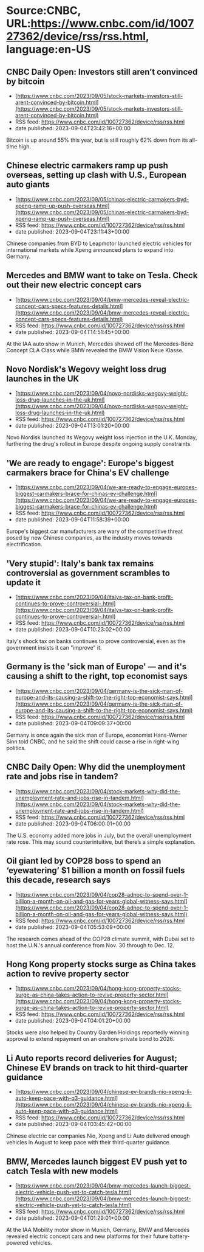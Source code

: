 # Source:CNBC, URL:https://www.cnbc.com/id/100727362/device/rss/rss.html, language:en-US

## CNBC Daily Open: Investors still aren’t convinced by bitcoin
 - [https://www.cnbc.com/2023/09/05/stock-markets-investors-still-arent-convinced-by-bitcoin.html](https://www.cnbc.com/2023/09/05/stock-markets-investors-still-arent-convinced-by-bitcoin.html)
 - RSS feed: https://www.cnbc.com/id/100727362/device/rss/rss.html
 - date published: 2023-09-04T23:42:16+00:00

Bitcoin is up around 55% this year, but is still roughly 62% down from its all-time high.

## Chinese electric carmakers ramp up push overseas, setting up clash with U.S., European auto giants
 - [https://www.cnbc.com/2023/09/05/chinas-electric-carmakers-byd-xpeng-ramp-up-push-overseas.html](https://www.cnbc.com/2023/09/05/chinas-electric-carmakers-byd-xpeng-ramp-up-push-overseas.html)
 - RSS feed: https://www.cnbc.com/id/100727362/device/rss/rss.html
 - date published: 2023-09-04T23:11:43+00:00

Chinese companies from BYD to Leapmotor launched electric vehicles for international markets while Xpeng announced plans to expand into Germany.

## Mercedes and BMW want to take on Tesla. Check out their new electric concept cars
 - [https://www.cnbc.com/2023/09/04/bmw-mercedes-reveal-electric-concept-cars-specs-features-details.html](https://www.cnbc.com/2023/09/04/bmw-mercedes-reveal-electric-concept-cars-specs-features-details.html)
 - RSS feed: https://www.cnbc.com/id/100727362/device/rss/rss.html
 - date published: 2023-09-04T14:51:45+00:00

At the IAA auto show in Munich, Mercedes showed off the Mercedes-Benz Concept CLA Class while BMW revealed the BMW Vision Neue Klasse.

## Novo Nordisk's Wegovy weight loss drug launches in the UK
 - [https://www.cnbc.com/2023/09/04/novo-nordisks-wegovy-weight-loss-drug-launches-in-the-uk.html](https://www.cnbc.com/2023/09/04/novo-nordisks-wegovy-weight-loss-drug-launches-in-the-uk.html)
 - RSS feed: https://www.cnbc.com/id/100727362/device/rss/rss.html
 - date published: 2023-09-04T13:01:20+00:00

Novo Nordisk launched its Wegovy weight loss injection in the U.K. Monday, furthering the drug's rollout in Europe despite ongoing supply constraints.

## 'We are ready to engage': Europe's biggest carmakers brace for China's EV challenge
 - [https://www.cnbc.com/2023/09/04/we-are-ready-to-engage-europes-biggest-carmakers-brace-for-chinas-ev-challenge.html](https://www.cnbc.com/2023/09/04/we-are-ready-to-engage-europes-biggest-carmakers-brace-for-chinas-ev-challenge.html)
 - RSS feed: https://www.cnbc.com/id/100727362/device/rss/rss.html
 - date published: 2023-09-04T11:58:39+00:00

Europe's biggest car manufacturers are wary of the competitive threat posed by new Chinese companies, as the industry moves towards electrification.

## 'Very stupid': Italy's bank tax remains controversial as government scrambles to update it
 - [https://www.cnbc.com/2023/09/04/italys-tax-on-bank-profit-continues-to-prove-controversial-.html](https://www.cnbc.com/2023/09/04/italys-tax-on-bank-profit-continues-to-prove-controversial-.html)
 - RSS feed: https://www.cnbc.com/id/100727362/device/rss/rss.html
 - date published: 2023-09-04T10:23:02+00:00

Italy's shock tax on banks continues to prove controversial, even as the government insists it can "improve" it.

## Germany is the 'sick man of Europe' — and it's causing a shift to the right, top economist says
 - [https://www.cnbc.com/2023/09/04/germany-is-the-sick-man-of-europe-and-its-causing-a-shift-to-the-right-top-economist-says.html](https://www.cnbc.com/2023/09/04/germany-is-the-sick-man-of-europe-and-its-causing-a-shift-to-the-right-top-economist-says.html)
 - RSS feed: https://www.cnbc.com/id/100727362/device/rss/rss.html
 - date published: 2023-09-04T09:09:37+00:00

Germany is once again the sick man of Europe, economist Hans-Werner Sinn told CNBC, and he said the shift could cause a rise in right-wing politics.

## CNBC Daily Open: Why did the unemployment rate and jobs rise in tandem?
 - [https://www.cnbc.com/2023/09/04/stock-markets-why-did-the-unemployment-rate-and-jobs-rise-in-tandem.html](https://www.cnbc.com/2023/09/04/stock-markets-why-did-the-unemployment-rate-and-jobs-rise-in-tandem.html)
 - RSS feed: https://www.cnbc.com/id/100727362/device/rss/rss.html
 - date published: 2023-09-04T06:00:01+00:00

The U.S. economy added more jobs in July, but the overall unemployment rate rose. This may sound counterintuitive, but there’s a simple explanation.

## Oil giant led by COP28 boss to spend an ‘eyewatering’ $1 billion a month on fossil fuels this decade, research says
 - [https://www.cnbc.com/2023/09/04/cop28-adnoc-to-spend-over-1-billion-a-month-on-oil-and-gas-for-years-global-witness-says.html](https://www.cnbc.com/2023/09/04/cop28-adnoc-to-spend-over-1-billion-a-month-on-oil-and-gas-for-years-global-witness-says.html)
 - RSS feed: https://www.cnbc.com/id/100727362/device/rss/rss.html
 - date published: 2023-09-04T05:53:09+00:00

The research comes ahead of the COP28 climate summit, with Dubai set to host the U.N.'s annual conference from Nov. 30 through to Dec. 12.

## Hong Kong property stocks surge as China takes action to revive property sector
 - [https://www.cnbc.com/2023/09/04/hong-kong-property-stocks-surge-as-china-takes-action-to-revive-property-sector.html](https://www.cnbc.com/2023/09/04/hong-kong-property-stocks-surge-as-china-takes-action-to-revive-property-sector.html)
 - RSS feed: https://www.cnbc.com/id/100727362/device/rss/rss.html
 - date published: 2023-09-04T04:01:20+00:00

Stocks were also helped by Country Garden Holdings reportedly winning approval to extend repayment on an onshore private bond to 2026.

## Li Auto reports record deliveries for August; Chinese EV brands on track to hit third-quarter guidance
 - [https://www.cnbc.com/2023/09/04/chinese-ev-brands-nio-xpeng-li-auto-keep-pace-with-q3-guidance.html](https://www.cnbc.com/2023/09/04/chinese-ev-brands-nio-xpeng-li-auto-keep-pace-with-q3-guidance.html)
 - RSS feed: https://www.cnbc.com/id/100727362/device/rss/rss.html
 - date published: 2023-09-04T03:45:42+00:00

Chinese electric car companies Nio, Xpeng and Li Auto delivered enough vehicles in August to keep pace with their third-quarter guidance.

## BMW, Mercedes launch biggest EV push yet to catch Tesla with new models
 - [https://www.cnbc.com/2023/09/04/bmw-mercedes-launch-biggest-electric-vehicle-push-yet-to-catch-tesla.html](https://www.cnbc.com/2023/09/04/bmw-mercedes-launch-biggest-electric-vehicle-push-yet-to-catch-tesla.html)
 - RSS feed: https://www.cnbc.com/id/100727362/device/rss/rss.html
 - date published: 2023-09-04T01:29:01+00:00

At the IAA Mobility motor show in Munich, Germany, BMW and Mercedes revealed electric concept cars and new platforms for their future battery-powered vehicles.

